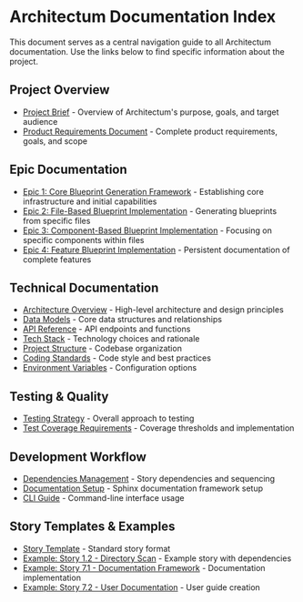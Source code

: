 # Architectum Documentation Index

This document serves as a central navigation guide to all Architectum documentation. Use the links below to find specific information about the project.

## Project Overview
- [Project Brief](./project-brief.md) - Overview of Architectum's purpose, goals, and target audience
- [Product Requirements Document](./prd.md) - Complete product requirements, goals, and scope

## Epic Documentation
- [Epic 1: Core Blueprint Generation Framework](./epic-1.md) - Establishing core infrastructure and initial capabilities
- [Epic 2: File-Based Blueprint Implementation](./epic-2.md) - Generating blueprints from specific files
- [Epic 3: Component-Based Blueprint Implementation](./epic-3.md) - Focusing on specific components within files
- [Epic 4: Feature Blueprint Implementation](./epic-4.md) - Persistent documentation of complete features

## Technical Documentation
- [Architecture Overview](./architecture.md) - High-level architecture and design principles
- [Data Models](./data-models.md) - Core data structures and relationships
- [API Reference](./api-reference.md) - API endpoints and functions
- [Tech Stack](./tech-stack.md) - Technology choices and rationale
- [Project Structure](./project-structure.md) - Codebase organization
- [Coding Standards](./coding-standards.md) - Code style and best practices
- [Environment Variables](./environment-vars.md) - Configuration options

## Testing & Quality
- [Testing Strategy](./testing-strategy.md) - Overall approach to testing
- [Test Coverage Requirements](./test-coverage.md) - Coverage thresholds and implementation

## Development Workflow
- [Dependencies Management](./dependencies.md) - Story dependencies and sequencing
- [Documentation Setup](./sphinx-setup.md) - Sphinx documentation framework setup
- [CLI Guide](./cli-guide.md) - Command-line interface usage

## Story Templates & Examples
- [Story Template](./story-template.md) - Standard story format
- [Example: Story 1.2 - Directory Scan](./story-1.2-directory-scan.md) - Example story with dependencies
- [Example: Story 7.1 - Documentation Framework](./story-7.1-documentation-framework.md) - Documentation implementation
- [Example: Story 7.2 - User Documentation](./story-7.2-user-documentation.md) - User guide creation
